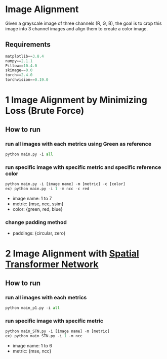 # Image Alignment
Given a grayscale image of three channels (R, G, B), the goal is to crop this image into 3 channel images and align them to create a color image. 
## Requirements
```python
matplotlib==3.8.4
numpy==2.1.1
Pillow==10.4.0
skimage==0.0
torch==2.4.0
torchvision==0.19.0
```

# 1 Image Alignment by Minimizing Loss (Brute Force)
## How to run

### run all images with each metrics using Green as reference
```python
python main.py -i all
```

### run specific image with specific metric and specific reference color
```python
python main.py -i [image name] -m [metric] -c [color]
ex) python main.py -i 1 -m ncc -c red
```
- image name: 1 to 7
- metric: {mse, ncc, ssim}
- color: {green, red, blue}

### change padding method
- paddings: {circular, zero}

# 2 Image Alignment with [Spatial Transformer Network](https://arxiv.org/pdf/1506.02025)
## How to run

### run all images with each metrics
```python
python main_p1.py -i all
```

### run specific image with specific metric
```python
python main_STN.py -i [image name] -m [metric]
ex) python main_STN.py -i 1 -m ncc
```
- image name: 1 to 6
- metric: {mse, ncc}
